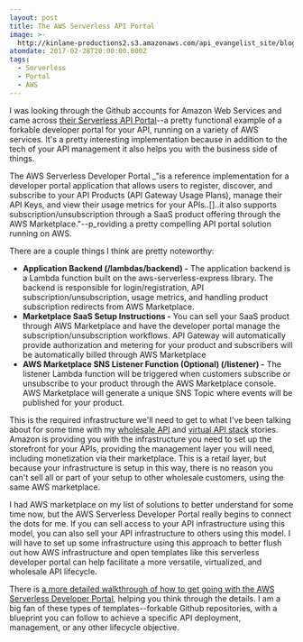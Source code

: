 ```yaml
---
layout: post
title: The AWS Serverless API Portal
image: >-
  http://kinlane-productions2.s3.amazonaws.com/api_evangelist_site/blog/aws_serverless_portal.png
atomdate: 2017-02-28T20:00:00.000Z
tags:
  - Serverless
  - Portal
  - AWS
---
```

I was looking through the Github accounts for Amazon Web Services and came across [their Serverless API Portal](https://github.com/awslabs/aws-api-gateway-developer-portal)\--a pretty functional example of a forkable developer portal for your API, running on a variety of AWS services. It's a pretty interesting implementation because in addition to the tech of your API management it also helps you with the business side of things. 

The AWS Serverless Developer Portal _"is a reference implementation for a developer portal application that allows users to register, discover, and subscribe to your API Products (API Gateway Usage Plans), manage their API Keys, and view their usage metrics for your APIs..\[\]..it also supports subscription/unsubscription through a SaaS product offering through the AWS Marketplace."--p_roviding a pretty compelling API portal solution running on AWS.

There are a couple things I think are pretty noteworthy:

*   **Application Backend (/lambdas/backend) -** The application backend is a Lambda function built on the aws-serverless-express library. The backend is responsible for login/registration, API subscription/unsubscription, usage metrics, and handling product subscription redirects from AWS Marketplace.
*   **Marketplace SaaS Setup Instructions -** You can sell your SaaS product through AWS Marketplace and have the developer portal manage the subscription/unsubscription workflows. API Gateway will automatically provide authorization and metering for your product and subscribers will be automatically billed through AWS Marketplace
*   **AWS Marketplace SNS Listener Function (Optional) (/listener) -** The listener Lambda function will be triggered when customers subscribe or unsubscribe to your product through the AWS Marketplace console. AWS Marketplace will generate a unique SNS Topic where events will be published for your product.

This is the required infrastructure we'll need to get to what I've been talking about for some time with my [wholesale API](http://apievangelist.com/2014/01/30/what-will-it-take-to-sell-my-api-as-a-wholesale-resource/) and [virtual API stack](http://apievangelist.com/2013/01/28/virtualized-api-stacks/) stories. Amazon is providing you with the infrastructure you need to set up the storefront for your APIs, providing the management layer you will need, including monetization via their marketplace. This is a retail layer, but because your infrastructure is setup in this way, there is no reason you can't sell all or part of your setup to other wholesale customers, using the same AWS marketplace.

I had AWS marketplace on my list of solutions to better understand for some time now, but the AWS Serverless Developer Portal really begins to connect the dots for me. If you can sell access to your API infrastructure using this model, you can also sell your API infrastructure to others using this model. I will have to set up some infrastructure using this approach to better flush out how AWS infrastructure and open templates like this serverless developer portal can help facilitate a more versatile, virtualized, and wholesale API lifecycle. 

There is [a more detailed walkthrough of how to get going with the AWS Serverless Developer Portal](https://aws.amazon.com/blogs/compute/generate-your-own-api-gateway-developer-portal/), helping you think through the details. I am a big fan of these types of templates--forkable Github repositories, with a blueprint you can follow to achieve a specific API deployment, management, or any other lifecycle objective.